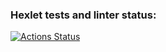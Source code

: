 ### Hexlet tests and linter status:
[![Actions Status](https://github.com/ruslanmsk/frontend-project-lvl4/actions/workflows/hexlet-check.yml/badge.svg)](https://github.com/ruslanmsk/frontend-project-lvl4/actions)